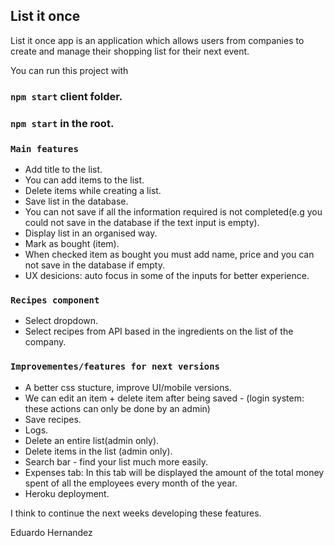 ## List it once
 
 List it once app is an application which allows users from companies to create and manage their shopping list for their next event.

You can run this project with 

### `npm start` client folder.
### `npm start` in the root.

### `Main features`

- Add title to the list.
- You can add items to the list.
- Delete items while creating a list.
- Save list in the database.
- You can not save if all the information required is not completed(e.g you could not 
save in the database if the text input is empty).
- Display list in an organised way.
- Mark as bought (item).
- When checked item as bought you must add name, price and you can not save in the database 
if empty.
- UX desicions: auto focus in some of the inputs for better experience.

### `Recipes component`

- Select dropdown.
- Select recipes from API based in the ingredients on the list of the company.

### `Improvementes/features for next versions`
 
- A better css stucture, improve UI/mobile versions.
- We can edit an item + delete item after being saved - (login system: these actions can only be done by an admin)
- Save recipes.
- Logs.
- Delete an entire list(admin only).
- Delete items in the list (admin only).
- Search bar - find your list much more easily.
- Expenses tab: In this tab will be displayed the amount 
of the total money spent of all the employees every month of the year.
- Heroku deployment.

I think to continue the next weeks developing these features.

Eduardo Hernandez
